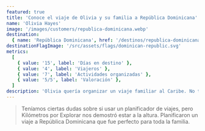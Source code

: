 ```yaml
---
featured: true
title: 'Conoce el viaje de Olivia y su familia a República Dominicana'
name: 'Olivia Hayes'
image: '/images/customers/republica-dominicana.webp'
destination:
  { name: 'República Dominicana', href: '/destinos/republica-dominicana' }
destinationFlagImage: '/src/assets/flags/dominican-republic.svg'
metrics:
  [
    { value: '15', label: 'Días en destino' },
    { value: '4', label: 'Viajeros' },
    { value: '7', label: 'Actividades organizadas' },
    { value: '5/5', label: 'Valoración' },
  ]
description: 'Olivia quería organizar un viaje familiar al Caribe. No tenía unas fechas cerradas, por lo que quería garantizar el mejor precio con la mejor organización posible. Tras ponerse en contacto con nosotros, encontramos lo que sería el destino perfecto para su familia, 15 días en una de las mejores playas del caribe, con infinidad de actividades en el hotel para los niños.'
---
```


> Teníamos ciertas dudas sobre si usar un planificador de viajes, pero Kilómetros por Explorar nos demostró estar a la altura. Planificaron un viaje a República Dominicana que fue perfecto para toda la familia.
